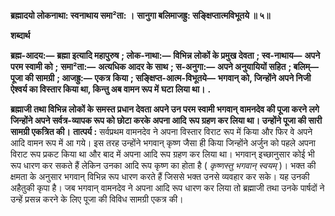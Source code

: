 **ब्रह्मादयो लोकनाथा: स्वनाथाय समा²ता: ।** **सानुगा बलिमाजह्रु: सङ्क्षिप्तात्मविभूतये ॥ ५॥** 

**शब्दार्थ** 

**ब्रह्म-आदय:—** **ब्रह्मा इत्यादि महापुरुष** **; लोक-नाथा:—** **विभिन्न लोकों के प्रमुख देवता** **; स्व-नाथाय—** **अपने परम स्वामी को** **;** **समा²ता:—** **अत्यधिक आदर के साथ** **; स-अनुगा:—** **अपने अनुयायियों सहित** **; बलिम्—** **पूजा की सामग्री** **; आजह्रु:—** **एकत्र** **किया** **; सङ्क्षिप्त-आत्म-विभूतये—** **भगवान् को, जिन्होंने अपने निजी ऐश्वर्य का विस्तार किया था, किन्तु अब वामन रूप में** **घटा लिया था।** **.** 

**ब्रह्माजी तथा विभिन्न लोकों के समस्त प्रधान देवता अपने उन परम स्वामी भगवान्** **वामनदेव की पूजा करने लगे जिन्होंने अपने सर्वत्र-व्यापक रूप को छोटा करके अपना आदि** **रूप ग्रहण कर लिया था। उन्होंने पूजा की सारी सामग्री एकत्रित की।** **तात्पर्य :** सर्वप्रथम वामनदेव ने अपना विस्तार विराट रूप में किया और फिर वे अपने आदि वामन रूप में आ गये। इस तरह उन्होंने भगवान् कृष्ण जैसा ही किया जिन्होंने अर्जुन को पहले अपना विराट रूप प्रकट किया था और बाद में अपना आदि रूप ग्रहण कर लिया था। भगवान् इच्छानुसार कोई भी रूप धारण कर सकते हैं लेकिन उनका आदि रूप कृष्ण का होता है ( *कृष्णस्तु भगवान्* *स्वयम्* )। भक्त की क्षमता के अनुसार भगवान् विभिन्न रूप धारण करते हैं जिससे भक्त उनसे व्यवहार कर सके। यह उनकी अहैतुकी कृपा है। जब भगवान् वामनदेव ने अपना आदि रूप धारण कर लिया तो ब्रह्माजी तथा उनके पार्षदों ने उन्हें प्रसन्न करने के लिए पूजा की विविध सामग्री एकत्र की।  